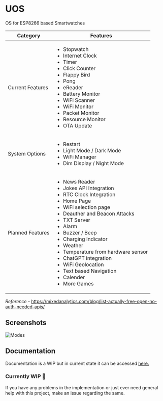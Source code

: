 # UOS
OS for ESP8266 based Smartwatches

<table>
    <thead>
        <tr>
            <th>Category</th>
            <th>Features</th>
        </tr>
    </thead>
    <tbody>
        <tr>
            <td>Current Features</td>
            <td>
                <ul>
                    <li>Stopwatch</li>
                    <li>Internet Clock</li>
                    <li>Timer</li>
                    <li>Click Counter</li>
                    <li>Flappy Bird</li>
                    <li>Pong</li>
                    <li>eReader</li>
                    <li>Battery Monitor</li>
                    <li>WiFi Scanner</li>
                    <li>WiFi Monitor</li>
                    <li>Packet Monitor</li>
                    <li>Resource Monitor</li>
                    <li>OTA Update</li>
                </ul>
            </td>
        </tr>
        <tr>
            <td>System Options</td>
            <td>
                <ul>
                    <li>Restart</li>
                    <li>Light Mode / Dark Mode</li>
                    <li>WiFi Manager</li>
                    <li>Dim Display / Night Mode</li>
                </ul>
            </td>
        </tr>
        <tr>
            <td>Planned Features</td>
            <td>
                <ul>
                    <li>News Reader</li>
                    <li>Jokes API Integration</li>
                    <li>RTC Clock Integration</li>
                    <li>Home Page</li>
                    <li>WiFi selection page</li>
                    <li>Deauther and Beacon Attacks</li>
                    <li>TXT Server</li>
                    <li>Alarm</li>
                    <li>Buzzer / Beep</li>
                    <li>Charging Indicator</li>
                    <li>Weather</li>
                    <li>Temperature from hardware sensor</li>
                    <li>ChatGPT integration</li>
                    <li>WiFi Geolocation</li>
                    <li>Text based Navigation</li>
                    <li>Calender</li>
                    <li>More Games</li>
                </ul>
            </td>
        </tr>
    </tbody>
</table>

  *Reference* - https://mixedanalytics.com/blog/list-actually-free-open-no-auth-needed-apis/
## Screenshots

![Modes](https://github.com/useraid/UOS/assets/93074700/fc2c6960-9bd7-4dd7-ba2a-45720d87ece6)

## Documentation
Documentation is a WIP but in current state it can be accessed [here.](https://github.com/useraid/UOS/tree/main/Docs)

### Currently WIP 🚧

If you have any problems in the implementation or just ever need general help with this project, make an issue regarding the same.
